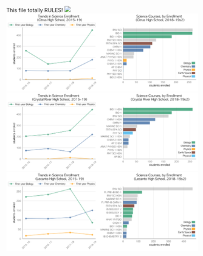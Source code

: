 This file totally RULES!
![](ACADEMY_OF.png)
![](../School_plots/CITRUS/CITRUS.png)
![](../School_plots/CITRUS/CRYSTAL_RI.png)
![](../School_plots/CITRUS/LECANTO.png)
